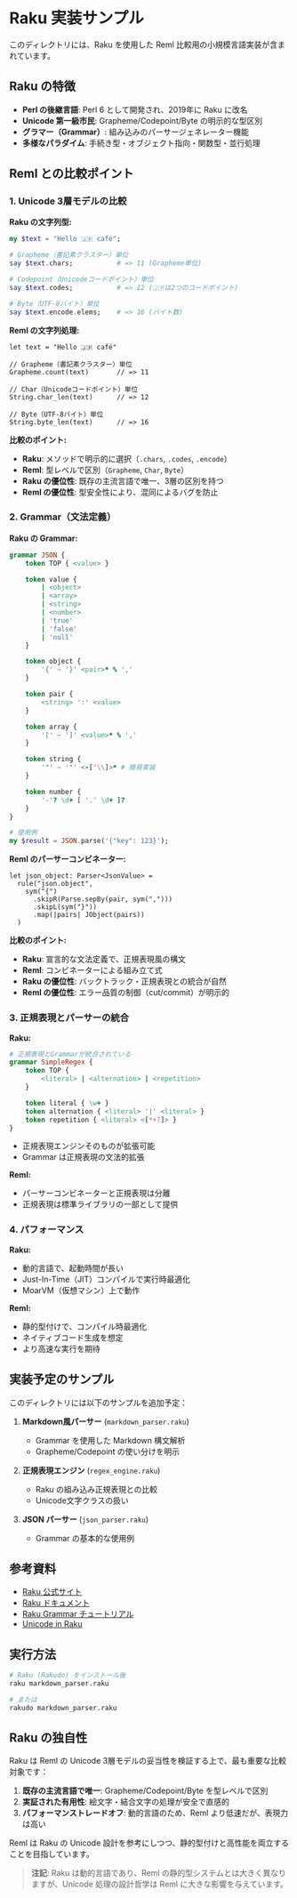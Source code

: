 # Raku 実装サンプル

このディレクトリには、Raku を使用した Reml 比較用の小規模言語実装が含まれています。

## Raku の特徴

- **Perl の後継言語**: Perl 6 として開発され、2019年に Raku に改名
- **Unicode 第一級市民**: Grapheme/Codepoint/Byte の明示的な型区別
- **グラマー（Grammar）**: 組み込みのパーサージェネレーター機能
- **多様なパラダイム**: 手続き型・オブジェクト指向・関数型・並行処理

## Reml との比較ポイント

### 1. **Unicode 3層モデルの比較**

**Raku の文字列型:**
```raku
my $text = "Hello 🇯🇵 café";

# Grapheme（書記素クラスター）単位
say $text.chars;           # => 11 (Grapheme単位)

# Codepoint（Unicodeコードポイント）単位
say $text.codes;           # => 12 (🇯🇵は2つのコードポイント)

# Byte（UTF-8バイト）単位
say $text.encode.elems;    # => 16 (バイト数)
```

**Reml の文字列処理:**
```reml
let text = "Hello 🇯🇵 café"

// Grapheme（書記素クラスター）単位
Grapheme.count(text)       // => 11

// Char（Unicodeコードポイント）単位
String.char_len(text)      // => 12

// Byte（UTF-8バイト）単位
String.byte_len(text)      // => 16
```

**比較のポイント:**
- **Raku**: メソッドで明示的に選択（`.chars`, `.codes`, `.encode`）
- **Reml**: 型レベルで区別（`Grapheme`, `Char`, `Byte`）
- **Raku の優位性**: 既存の主流言語で唯一、3層の区別を持つ
- **Reml の優位性**: 型安全性により、混同によるバグを防止

### 2. **Grammar（文法定義）**

**Raku の Grammar:**
```raku
grammar JSON {
    token TOP { <value> }

    token value {
        | <object>
        | <array>
        | <string>
        | <number>
        | 'true'
        | 'false'
        | 'null'
    }

    token object {
        '{' ~ '}' <pair>* % ','
    }

    token pair {
        <string> ':' <value>
    }

    token array {
        '[' ~ ']' <value>* % ','
    }

    token string {
        '"' ~ '"' <-["\\]>* # 簡易実装
    }

    token number {
        '-'? \d+ [ '.' \d+ ]?
    }
}

# 使用例
my $result = JSON.parse('{"key": 123}');
```

**Reml のパーサーコンビネーター:**
```reml
let json_object: Parser<JsonValue> =
  rule("json.object",
    sym("{")
      .skipR(Parse.sepBy(pair, sym(",")))
      .skipL(sym("}"))
      .map(|pairs| JObject(pairs))
  )
```

**比較のポイント:**
- **Raku**: 宣言的な文法定義で、正規表現風の構文
- **Reml**: コンビネーターによる組み立て式
- **Raku の優位性**: バックトラック・正規表現との統合が自然
- **Reml の優位性**: エラー品質の制御（cut/commit）が明示的

### 3. **正規表現とパーサーの統合**

**Raku:**
```raku
# 正規表現とGrammarが統合されている
grammar SimpleRegex {
    token TOP {
        <literal> | <alternation> | <repetition>
    }

    token literal { \w+ }
    token alternation { <literal> '|' <literal> }
    token repetition { <literal> <[*+?]> }
}
```

- 正規表現エンジンそのものが拡張可能
- Grammar は正規表現の文法的拡張

**Reml:**
- パーサーコンビネーターと正規表現は分離
- 正規表現は標準ライブラリの一部として提供

### 4. **パフォーマンス**

**Raku:**
- 動的言語で、起動時間が長い
- Just-In-Time（JIT）コンパイルで実行時最適化
- MoarVM（仮想マシン）上で動作

**Reml:**
- 静的型付けで、コンパイル時最適化
- ネイティブコード生成を想定
- より高速な実行を期待

## 実装予定のサンプル

このディレクトリには以下のサンプルを追加予定：

1. **Markdown風パーサー** (`markdown_parser.raku`)
   - Grammar を使用した Markdown 構文解析
   - Grapheme/Codepoint の使い分けを明示

2. **正規表現エンジン** (`regex_engine.raku`)
   - Raku の組み込み正規表現との比較
   - Unicode文字クラスの扱い

3. **JSON パーサー** (`json_parser.raku`)
   - Grammar の基本的な使用例

## 参考資料

- [Raku 公式サイト](https://raku.org/)
- [Raku ドキュメント](https://docs.raku.org/)
- [Raku Grammar チュートリアル](https://docs.raku.org/language/grammars)
- [Unicode in Raku](https://docs.raku.org/language/unicode)

## 実行方法

```bash
# Raku (Rakudo) をインストール後
raku markdown_parser.raku

# または
rakudo markdown_parser.raku
```

## Raku の独自性

Raku は Reml の Unicode 3層モデルの妥当性を検証する上で、最も重要な比較対象です：

1. **既存の主流言語で唯一**: Grapheme/Codepoint/Byte を型レベルで区別
2. **実証された有用性**: 絵文字・結合文字の処理が安全で直感的
3. **パフォーマンストレードオフ**: 動的言語のため、Reml より低速だが、表現力は高い

Reml は Raku の Unicode 設計を参考にしつつ、静的型付けと高性能を両立することを目指しています。

> **注記**: Raku は動的言語であり、Reml の静的型システムとは大きく異なりますが、Unicode 処理の設計哲学は Reml に大きな影響を与えています。